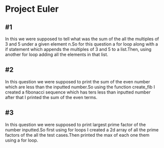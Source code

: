 # Project Euler
## #1
In this we were supposed to tell what was the sum of the all the multiples of 3 and 5 under a given element n.So for this question a for loop along with a if statement which appends the multiples of 3 and 5 to a list.Then, using another for 
loop adding all the elements in that list.

## #2
In this question we were supposed to print the sum of the even number which are less than the inputted number.So using the function create_fib I created a fibonacci sequence which has ters less than inputted number after that I printed the sum of the even terms.

## #3
In this question we were supposed to print largest prime factor of the number inputted.So first using for loops I created a 2d array of all the prime factors of the all the test cases.Then printed the max of each one them using a for loop.


